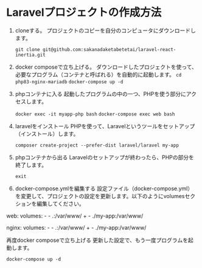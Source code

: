 # Laravelプロジェクトの作成方法
1. cloneする。
    プロジェクトのコピーを自分のコンピュータにダウンロードします。

    ```git clone git@github.com:sakanadaketabetetai/laravel-react-inertia.git ```

2. docker composeで立ち上げる。
    ダウンロードしたプロジェクトを使って、必要なプログラム（コンテナと呼ばれる）を自動的に起動します。
    ```cd php83-nginx-mariadb```
    ```docker-compose up -d```

3. phpコンテナに入る
    起動したプログラムの中の一つ、PHPを使う部分にアクセスします。

    ```docker exec -it myapp-php bash```
    ```docker-compose exec web bash```

4. laravelをインストール
    PHPを使って、Laravelというツールをセットアップ（インストール）します。

    ```composer create-project --prefer-dist laravel/laravel my-app```

5. phpコンテナから出る
    Laravelのセットアップが終わったら、PHPの部分を終了します。

    ```exit```
6. docker-compose.ymlを編集する
設定ファイル（docker-compose.yml）を変更して、プロジェクトの設定を更新します。以下のようにvolumesセクションを編集してください。

  web: 
    volumes:
    - - .:/var/www/
    + - ./my-app:/var/www/

  nginx: 
    volumes:
    - - .:/var/www/
    + - ./my-app:/var/www/
 
再度docker composeで立ち上げる
更新した設定で、もう一度プログラムを起動します。

```docker-compose up -d```

